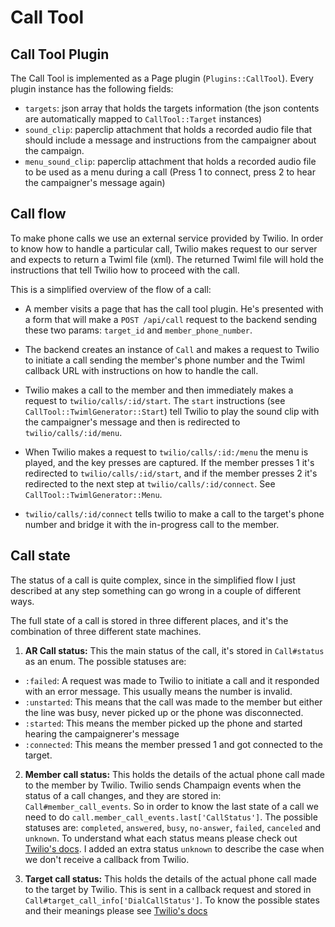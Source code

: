 # Call Tool

## Call Tool Plugin

The Call Tool is implemented as a Page plugin (`Plugins::CallTool`). Every plugin instance has the
following fields:

* `targets`: json array that holds the targets information (the json contents are
automatically mapped to `CallTool::Target` instances)
* `sound_clip`: paperclip attachment that holds a recorded audio file that should include a
message and instructions from the campaigner about the campaign.
* `menu_sound_clip`: paperclip attachment that holds a recorded audio file to be used as a
menu during a call (Press 1 to connect, press 2 to hear the campaigner's message again)


## Call flow

To make phone calls we use an external service provided by Twilio. In order to know how to handle
a particular call, Twilio makes request to our server and expects to return a Twiml file (xml).
The returned Twiml file will hold the instructions that tell Twilio how to proceed with the call.

This is a simplified overview of the flow of a call:

* A member visits a page that has the call tool plugin. He's presented with a form that will make a
`POST /api/call` request to the backend sending these two params: `target_id` and
`member_phone_number`.

* The backend creates an instance of `Call` and makes a request to Twilio to initiate a call
sending the member's phone number and the Twiml callback URL with instructions on how to handle
the call.

* Twilio makes a call to the member and then immediately makes a request to
`twilio/calls/:id/start`. The `start` instructions (see `CallTool::TwimlGenerator::Start`) tell
Twilio to play the sound clip with the campaigner's message and then is redirected to
`twilio/calls/:id/menu`.

* When Twilio makes a request to `twilio/calls/:id:/menu` the menu is played, and the key presses
are captured. If the member presses 1 it's redirected to `twilio/calls/:id/start`, and if the member
presses 2 it's redirected to the next step at `twilio/calls/:id/connect`. See
`CallTool::TwimlGenerator::Menu`.

* `twilio/calls/:id/connect` tells twilio to make a call to the target's phone number and bridge it
with the in-progress call to the member.


## Call state

The status of a call is quite complex, since in the simplified flow I just described at any step
something can go wrong in a couple of different ways.

The full state of a call is stored in three different places, and it's the combination of three
different state machines.

1. **AR Call status:** This the main status of the call, it's stored in `Call#status` as an
enum. The possible statuses are:
  * `:failed`: A request was made to Twilio to initiate a call and it responded with an error
  message. This usually means the number is invalid.
  * `:unstarted`: This means that the call was made to the member but either the line was busy,
  never picked up or the phone was disconnected.
  * `:started`: This means the member picked up the phone and started hearing the campaignerer's
  message
  * `:connected`: This means the member pressed 1 and got connected to the target.

2. **Member call status:** This holds the details of the actual phone call made to the member by
Twilio. Twilio sends Champaign events when the status of a call changes, and they are stored in:
`Call#member_call_events`. So in order to know the last state of a call we need to do
`call.member_call_events.last['CallStatus']`. The possible statuses are: `completed`,
`answered`, `busy`, `no-answer`, `failed`, `canceled` and `unknown`. To understand what each status
means please check out
[Twilio's docs](https://www.twilio.com/docs/api/twiml/twilio_request#request-parameters-call-status).
I added an extra status `unknown` to describe the case when we don't receive a callback from Twilio.

3. **Target call status:** This holds the details of the actual phone call made to the target by
Twilio. This is sent in a callback request and stored in `Call#target_call_info['DialCallStatus']`.
To know the possible states and their meanings please see
[Twilio's docs](https://support.twilio.com/hc/en-us/articles/223132547-What-do-the-call-statuses-mean-)

